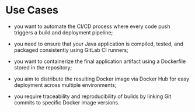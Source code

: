 # Use Cases

* you want to automate the CI/CD process where every code push triggers a build and deployment pipeline;
* you need to ensure that your Java application is compiled, tested, and packaged consistently using GitLab CI runners;
* you want to containerize the final application artifact using a Dockerfile stored in the repository;


* you aim to distribute the resulting Docker image via Docker Hub for easy deployment across multiple environments;
* you require traceability and reproducibility of builds by linking Git commits to specific Docker image versions.
